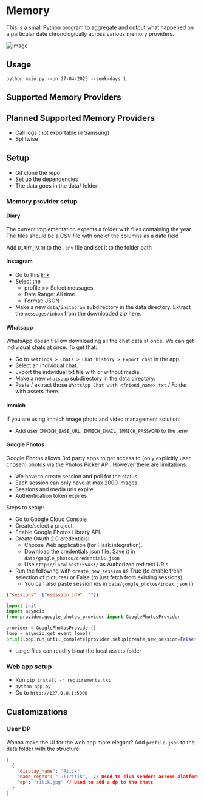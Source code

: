 # Memory
This is a small Python program to aggregate and output what happened on a particular date chronologically across various
memory providers.

![image](https://github.com/user-attachments/assets/50912aff-e470-498b-a66e-331e6d005d74)

## Usage
`python main.py --on 27-04-2025 --seek-days 1`

## Supported Memory Providers

## Planned Supported Memory Providers
- Call logs (not exportable in Samsung)
- Splitwise

## Setup
- Git clone the repo
- Set up the dependencies
- The data goes in the data/ folder
### Memory provider setup
#### Diary
The current implementation expects a folder with files containing the year.
The files should be a CSV file with one of the columns as a date field

Add `DIARY_PATH` to the `.env` file and set it to the folder path

#### Instagram
  - Go to this [link](https://accountscenter.instagram.com/info_and_permissions/dyi/?entry_point=deeplink_screen)
  - Select the 
    - profile >> Select messages
    - Date Range: All time
    - Format: JSON
  - Make a new `data/instagram` subdirectory in the data directory. Extract the `messages/inbox` from the downloaded zip here.

#### Whatsapp
WhatsApp doesn't allow downloading all the chat data at once. We can get individual chats at once. To get that:
  - Go to `settings > Chats > Chat history > Export chat` in the app.
  - Select an individual chat.
  - Export the individual txt file with or without media.
  - Make a new `whatsapp` subdirectory in the data directory.
  - Paste / extract those `WhatsApp Chat with <friend_name>.txt` / Folder with assets there.

#### Immich
If you are using immich image photo and video management solution:
  - Add user `IMMICH_BASE_URL`, `IMMICH_EMAIL`, `IMMICH_PASSWORD` to the .env

#### Google Photos
Google Photos allows 3rd party apps to get access to (only explicitly user chosen) photos via the Photos Picker API.
However there are limitations:
- We have to create session and poll for the status
- Each session can only have at max 2000 images
- Sessions and media urls expire
- Authentication token expires

Steps to setup:
- Go to Google Cloud Console
- Create/select a project. 
- Enable Google Photos Library API. 
- Create OAuth 2.0 credentials:
  - Choose Web application (for Flask integration).
  - Download the credentials.json file. Save it in `data/google_photos/credentials.json`
  - Use `http://localhost:55433/` as Authorized redirect URIs
- Run the following with `create_new_session` as True (to enable fresh selection of pictures) or False (to just fetch from existing sessions)
    - You can also paste session ids in `data/google_photos/index.json` in

```json
{"sessions": {"<session_id>": ""}}
```

```python
import init
import asyncio
from provider.google_photos_provider import GooglePhotosProvider

provider = GooglePhotosProvider()
loop = asyncio.get_event_loop()
print(loop.run_until_complete(provider.setup(create_new_session=False)))
```
- Large files can readily bloat the local assets folder

### Web app setup
- Run `pip install -r requirements.txt`
- `python app.py`
- Go to `http://127.0.0.1:5000`

## Customizations
### User DP
Wanna make the UI for the web app more elegant? Add `profile.json` to the data folder with the structure:
```json
[
  {
    "display_name": "Ritik",
    "name_regex": "(?i)ritik",  // Used to club senders across platform
    "dp": "ritik.jpg" // Used to add a dp to the chats
  }
]
